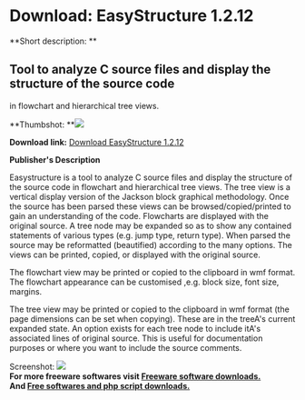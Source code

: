 # Download: EasyStructure 1.2.12

**Short description: **

## Tool to analyze C source files and display the structure of the source code
in flowchart and hierarchical tree views.

  
**Thumbshot: **![](http://www.freewarefiles.com/screenshot/ezstructure123_md.gif)   
  
**Download link:** [Download EasyStructure 1.2.12](http://freesoftwares.boysofts.com/EasyStructure_program_17245.html)  
  

**Publisher's Description**  
  

Easystructure is a tool to analyze C source files and display the structure of
the source code in flowchart and hierarchical tree views. The tree view is a
vertical display version of the Jackson block graphical methodology. Once the
source has been parsed these views can be browsed/copied/printed to gain an
understanding of the code. Flowcharts are displayed with the original source.
A tree node may be expanded so as to show any contained statements of various
types (e.g. jump type, return type). When parsed the source may be reformatted
(beautified) according to the many options. The views can be printed, copied,
or displayed with the original source.

The flowchart view may be printed or copied to the clipboard in wmf format.
The flowchart appearance can be customised ,e.g. block size, font size,
margins.

The tree view may be printed or copied to the clipboard in wmf format (the
page dimensions can be set when copying). These are in the treeA's current
expanded state. An option exists for each tree node to include itA's
associated lines of original source. This is useful for documentation purposes
or where you want to include the source comments.

  
  
Screenshot: ![](http://www.freewarefiles.com/screenshot/ezstructure123.gif)  
**For more freeware softwares visit [Freeware software downloads.](http://freesoftwares.boysofts.com/)**   
**And [Free softwares and php script downloads.](http://www.boysofts.com/)**


